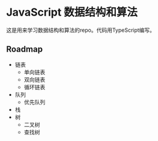 # JavaScript 数据结构和算法

这是用来学习数据结构和算法的repo。代码用TypeScript编写。

## Roadmap

- 链表
  - 单向链表
  - 双向链表
  - 循环链表
- 队列
  - 优先队列
- 栈
- 树
  - 二叉树
  - 查找树
